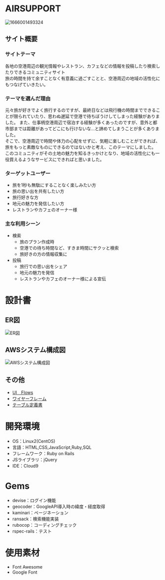 # AIRSUPPORT

![1666001493324](https://user-images.githubusercontent.com/106796386/196151749-ff090a8f-320e-482d-af78-42ff1c393f05.png)

## サイト概要

### サイトテーマ
  各地の空港周辺の観光情報やレストラン、カフェなどの情報を投稿したり検索したりできるコミュニティサイト  
  旅の時間を持て余すことなく有意義に過ごすことと、空港周辺の地域の活性化にもつなげていきたい。


### テーマを選んだ理由
  元々旅が好きでよく旅行するのですが、最終日などは飛行機の時間までできることが限られていたり、思わぬ遅延で空港で待ちぼうけしてしまった経験がありました。
  また、仕事柄空港周辺で宿泊する経験が多くあったのですが、意外と都市部までは距離があってどこにも行けないな…と諦めてしまうことが多くありました。  
  そこで、空港周辺で時間や体力の心配をせずに、気軽に楽しむことができれば、旅をもっと素敵なものにできるのではないかと考え、このテーマにしました。  
  このコミュニティがその土地の魅力を知るきっかけとなり、地域の活性化にも一役買えるようなサービスにできればと思いました。

### ターゲットユーザー
 - 旅を1秒も無駄にすることなく楽しみたい方
 - 旅の思い出を共有したい方
 - 旅行好きな方
 - 地元の魅力を発信したい方
 - レストランやカフェのオーナー様

### 主な利用シーン
- 検索
  - 旅のプラン作成時
  - 空港での待ち時間など、すきま時間にサクッと検索
  - 旅好きの方の情報収集に
- 投稿
  - 旅行での思い出をシェア
  - 地元の魅力を発信
  - レストランやカフェのオーナー様による宣伝

# 設計書

## ER図
![ER図](https://user-images.githubusercontent.com/106796386/196148995-2c6a3463-8e41-476c-ae8b-364b7f5522a2.jpg)

## AWSシステム構成図
![AWSシステム構成図](https://user-images.githubusercontent.com/106796386/196151335-1ed11995-edb1-4662-9db1-7507183a0a45.jpg)

## その他
- [UI　Flows](https://drive.google.com/file/d/1D7TgHl0nmjuLEqufgK1qBxe2b572__s7/view?usp=sharing)
- [ワイヤーフレーム](https://drive.google.com/file/d/1vaFUBP_x4B90DP3prFGON9LMyffXkkO5/view?usp=sharing)
- [テーブル定義書](https://docs.google.com/spreadsheets/d/1Tp5NF7XPubGdvODzr5KErdDS83oDe2MVII_KGrHSeE4/edit?usp=sharing)

# 開発環境
- OS：Linux2(CentOS)
- 言語：HTML,CSS,JavaScript,Ruby,SQL
- フレームワーク：Ruby on Rails
- JSライブラリ：jQuery
- IDE：Cloud9

# Gems
- devise：ログイン機能
- geocoder：GoogleAPI導入時の緯度・経度取得
- kaminari：ページネーション
- ransack：検索機能実装
- rubocop：コーディングチェック
- rspec-rails：テスト

# 使用素材
- Font Awesome
- Google Font
